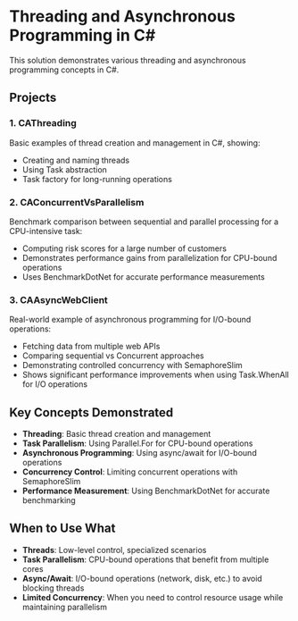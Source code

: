 # Threading and Asynchronous Programming in C#

This solution demonstrates various threading and asynchronous programming concepts in C#.

## Projects

### 1. CAThreading
Basic examples of thread creation and management in C#, showing:
- Creating and naming threads
- Using Task abstraction
- Task factory for long-running operations

### 2. CAConcurrentVsParallelism
Benchmark comparison between sequential and parallel processing for a CPU-intensive task:
- Computing risk scores for a large number of customers
- Demonstrates performance gains from parallelization for CPU-bound operations
- Uses BenchmarkDotNet for accurate performance measurements

### 3. CAAsyncWebClient
Real-world example of asynchronous programming for I/O-bound operations:
- Fetching data from multiple web APIs
- Comparing sequential vs Concurrent approaches
- Demonstrating controlled concurrency with SemaphoreSlim
- Shows significant performance improvements when using Task.WhenAll for I/O operations

## Key Concepts Demonstrated

- **Threading**: Basic thread creation and management
- **Task Parallelism**: Using Parallel.For for CPU-bound operations
- **Asynchronous Programming**: Using async/await for I/O-bound operations
- **Concurrency Control**: Limiting concurrent operations with SemaphoreSlim
- **Performance Measurement**: Using BenchmarkDotNet for accurate benchmarking

## When to Use What

- **Threads**: Low-level control, specialized scenarios
- **Task Parallelism**: CPU-bound operations that benefit from multiple cores
- **Async/Await**: I/O-bound operations (network, disk, etc.) to avoid blocking threads
- **Limited Concurrency**: When you need to control resource usage while maintaining parallelism